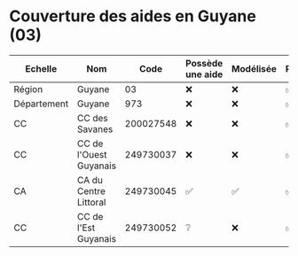 # Couverture des aides en Guyane (03)


| Echelle | Nom | Code | Possède une aide | Modélisée | Relue |
| ------- | --- | ---- | ---------------- | --------- | ----- |
| Région | Guyane | 03 | ❌ | ❌ | ✅ |
| Département | Guyane | 973 | ❌ | ❌ | ✅ |
| CC | CC des Savanes | 200027548 | ❌ | ❌ | ✅ |
| CC | CC de l'Ouest Guyanais | 249730037 | ❌ | ❌ | ✅ |
| CA | CA du Centre Littoral | 249730045 | ✅ | ✅ | ✅ |
| CC | CC de l'Est Guyanais | 249730052 | ❔ | ❌ | ✅ |

